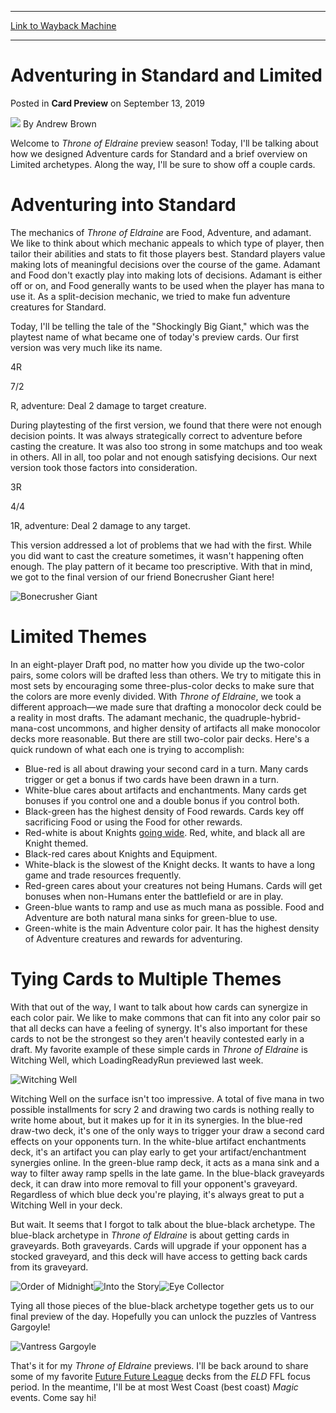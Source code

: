 
---
[Link to Wayback Machine](https://web.archive.org/web/20200809055129/https://magic.wizards.com/en/articles/archive/card-preview/adventuring-standard-and-limited-2019-09-13)

[_metadata_:author]:- "Andrew Brown"
[_metadata_:description]:- "Andrew reveals two Throne of Eldraine cards and explains how Adventure cards were designed for both Standard and Limited."
[_metadata_:generator]:- "Drupal 7 (http://drupal.org)"
[_metadata_:node]:- "1472861"
[_metadata_:publish_date]:- "2019-09-13"
[_metadata_:source]:- "div-main-content"
[_metadata_:title]:- "Adventuring in Standard and Limited"
[_metadata_:wayback_capture_timestamp]:- "2020-08-09 05:51:29"
[_metadata_:wayback_raw_url]:- "https://web.archive.org/web/20200809055129id_/https://magic.wizards.com/en/articles/archive/card-preview/adventuring-standard-and-limited-2019-09-13"
[_metadata_:wayback_url]:- "https://magic.wizards.com/en/articles/archive/card-preview/adventuring-standard-and-limited-2019-09-13"
---


Adventuring in Standard and Limited
===================================



 Posted in **Card Preview**
 on September 13, 2019 






![](https://media.magic.wizards.com/styles/auth_small/public/images/person/authorpic_Andrew_Brown.jpg)
By Andrew Brown











Welcome to *Throne of Eldraine* preview season! Today, I'll be talking about how we designed Adventure cards for Standard and a brief overview on Limited archetypes. Along the way, I'll be sure to show off a couple cards.


Adventuring into Standard
=========================


The mechanics of *Throne of Eldraine* are Food, Adventure, and adamant. We like to think about which mechanic appeals to which type of player, then tailor their abilities and stats to fit those players best. Standard players value making lots of meaningful decisions over the course of the game. Adamant and Food don't exactly play into making lots of decisions. Adamant is either off or on, and Food generally wants to be used when the player has mana to use it. As a split-decision mechanic, we tried to make fun adventure creatures for Standard.


Today, I'll be telling the tale of the "Shockingly Big Giant," which was the playtest name of what became one of today's preview cards. Our first version was very much like its name.


4R  

7/2  

R, adventure: Deal 2 damage to target creature.


During playtesting of the first version, we found that there were not enough decision points. It was always strategically correct to adventure before casting the creature. It was also too strong in some matchups and too weak in others. All in all, too polar and not enough satisfying decisions. Our next version took those factors into consideration.


3R  

4/4  

1R, adventure: Deal 2 damage to any target.


This version addressed a lot of problems that we had with the first. While you did want to cast the creature sometimes, it wasn't happening often enough. The play pattern of it became too prescriptive. With that in mind, we got to the final version of our friend Bonecrusher Giant here!


![Bonecrusher Giant](https://media.wizards.com/2019/eld/en_zDazaciUcS.png)


Limited Themes
==============


In an eight-player Draft pod, no matter how you divide up the two-color pairs, some colors will be drafted less than others. We try to mitigate this in most sets by encouraging some three-plus-color decks to make sure that the colors are more evenly divided. With *Throne of Eldraine*, we took a different approach—we made sure that drafting a monocolor deck could be a reality in most drafts. The adamant mechanic, the quadruple-hybrid-mana-cost uncommons, and higher density of artifacts all make monocolor decks more reasonable. But there are still two-color pair decks. Here's a quick rundown of what each one is trying to accomplish:


* Blue-red is all about drawing your second card in a turn. Many cards trigger or get a bonus if two cards have been drawn in a turn.
* White-blue cares about artifacts and enchantments. Many cards get bonuses if you control one and a double bonus if you control both.
* Black-green has the highest density of Food rewards. Cards key off sacrificing Food or using the Food for other rewards.
* Red-white is about Knights [going wide](http://magic.wizards.com/en/articles/archive/top-decks/what-expect-pro-tour-hour-devastation-2017-07-25#go-wide). Red, white, and black all are Knight themed.
* Black-red cares about Knights and Equipment.
* White-black is the slowest of the Knight decks. It wants to have a long game and trade resources frequently.
* Red-green cares about your creatures not being Humans. Cards will get bonuses when non-Humans enter the battlefield or are in play.
* Green-blue wants to ramp and use as much mana as possible. Food and Adventure are both natural mana sinks for green-blue to use.
* Green-white is the main Adventure color pair. It has the highest density of Adventure creatures and rewards for adventuring.

Tying Cards to Multiple Themes
==============================


With that out of the way, I want to talk about how cards can synergize in each color pair. We like to make commons that can fit into any color pair so that all decks can have a feeling of synergy. It's also important for these cards to not be the strongest so they aren't heavily contested early in a draft. My favorite example of these simple cards in *Throne of Eldraine* is Witching Well, which LoadingReadyRun previewed last week.


![Witching Well](https://media.wizards.com/2019/eld/en_9lDtbZJCPA.png)


Witching Well on the surface isn't too impressive. A total of five mana in two possible installments for scry 2 and drawing two cards is nothing really to write home about, but it makes up for it in its synergies. In the blue-red draw-two deck, it's one of the only ways to trigger your draw a second card effects on your opponents turn. In the white-blue artifact enchantments deck, it's an artifact you can play early to get your artifact/enchantment synergies online. In the green-blue ramp deck, it acts as a mana sink and a way to filter away ramp spells in the late game. In the blue-black graveyards deck, it can draw into more removal to fill your opponent's graveyard. Regardless of which blue deck you're playing, it's always great to put a Witching Well in your deck.


But wait. It seems that I forgot to talk about the blue-black archetype. The blue-black archetype in *Throne of Eldraine* is about getting cards in graveyards. Both graveyards. Cards will upgrade if your opponent has a stocked graveyard, and this deck will have access to getting back cards from its graveyard.


![Order of Midnight](https://media.wizards.com/2019/eld/en_bf4lWIUe5w.png)![Into the Story](https://media.wizards.com/2019/eld/en_eiXwV8jgW2.png)![Eye Collector](https://media.wizards.com/2019/eld/en_s9cUASXr9w.png)


Tying all those pieces of the blue-black archetype together gets us to our final preview of the day. Hopefully you can unlock the puzzles of Vantress Gargoyle!


![Vantress Gargoyle](https://media.wizards.com/2019/eld/en_n7OCnEfrzd.png)


That's it for my *Throne of Eldraine* previews. I'll be back around to share some of my favorite [Future Future League](http://magic.wizards.com/en/articles/archive/play-design/designing-hour-devastation-cards-meet-ffl-goals-2017-07-07) decks from the *ELD* FFL focus period. In the meantime, I'll be at most West Coast (best coast) *Magic* events. Come say hi!







